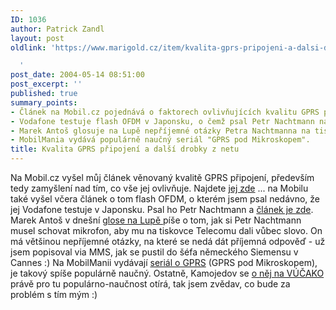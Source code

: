 ```yaml
---
ID: 1036
author: Patrick Zandl
layout: post
oldlink: 'https://www.marigold.cz/item/kvalita-gprs-pripojeni-a-dalsi-drobky-z-netu

  '
post_date: 2004-05-14 08:51:00
post_excerpt: ''
published: true
summary_points:
- Článek na Mobil.cz pojednává o faktorech ovlivňujících kvalitu GPRS připojení.
- Vodafone testuje flash OFDM v Japonsku, o čemž psal Petr Nachtmann na Mobil.cz.
- Marek Antoš glosuje na Lupě nepříjemné otázky Petra Nachtmanna na tiskovkách.
- MobilMania vydává populárně naučný seriál "GPRS pod Mikroskopem".
title: Kvalita GPRS připojení a další drobky z netu
---
```


Na Mobil.cz vyšel můj článek věnovaný kvalitě GPRS připojení, především tedy zamyšlení nad tím, co vše jej ovlivňuje. Najdete <A href="http://mobil.idnes.cz/mobilni_komunikace/mobilni_technologie/GPRS/technologie_gprs040514.html" target=_blank>jej zde</A> ... na Mobilu také vyšel včera článek o tom flash OFDM, o kterém jsem psal nedávno, že jej Vodafone testuje v Japonsku. Psal ho Petr Nachtmann a <A href="http://mobil.idnes.cz/mobilni_komunikace/mobilni_technologie/UMTS/flarion040513.html" target=_blank>článek je zde</A>. Marek Antoš v dnešní <A href="http://www.lupa.cz/clanek.php3?show=3375" target=_blank>glose na Lupě </A>píše o tom, jak si Petr Nachtmann musel schovat mikrofon, aby mu na tiskovce Telecomu dali vůbec slovo. On má většinou nepříjemné otázky, na které se nedá dát příjemná odpověď - už jsem popisoval via MMS, jak se pustil do šéfa německého Siemensu v Cannes :) Na MobilManii vydávají <A href="http://www.mobilmania.cz/Profi/AR.asp?ARI=107257" target=_blank>seriál o GPRS</A>&#160;(GPRS pod Mikroskopem), je takový spíše populárně naučný. Ostatně, Kamojedov se <A href="http://vucako.bloguje.cz/41495_item.php" target=_blank>o něj na VÚČAKO</A> právě pro tu populárno-naučnost otírá, tak jsem zvědav, co bude za problém s tím mým :)